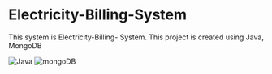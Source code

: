 # Electricity-Billing-System
This system is Electricity-Billing- System. This project  is created using Java, MongoDB

![Java](https://github.com/savindumahasen/Electricity-Billing-System/assets/88643915/cbf11d30-dc9d-4d46-88e6-a724f127fbeb)  ![mongoDB](https://github.com/savindumahasen/Electricity-Billing-System/assets/88643915/f76553f8-bd2f-4072-8dd9-91c5881739ae)


